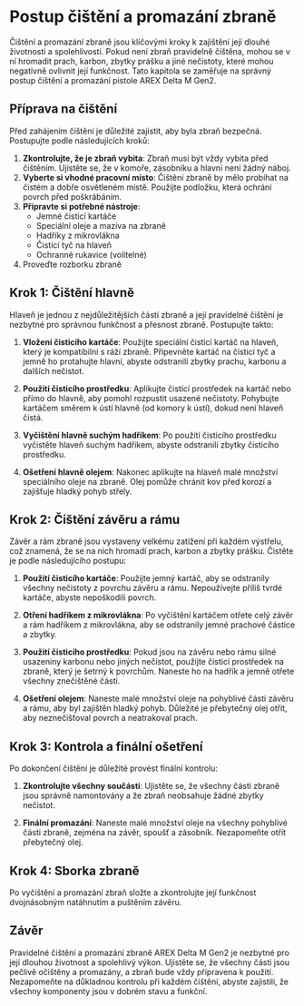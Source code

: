# Postup čištění a promazání zbraně

Čištění a promazání zbraně jsou klíčovými kroky k zajištění její dlouhé životnosti a spolehlivosti. Pokud není zbraň pravidelně čištěna, mohou se v ní hromadit prach, karbon, zbytky prášku a jiné nečistoty, které mohou negativně ovlivnit její funkčnost. Tato kapitola se zaměřuje na správný postup čištění a promazání pistole AREX Delta M Gen2.

## Příprava na čištění

Před zahájením čištění je důležité zajistit, aby byla zbraň bezpečná. Postupujte podle následujících kroků:

1. **Zkontrolujte, že je zbraň vybita**: Zbraň musí být vždy vybita před čištěním. Ujistěte se, že v komoře, zásobníku a hlavni není žádný náboj.
2. **Vyberte si vhodné pracovní místo**: Čištění zbraně by mělo probíhat na čistém a dobře osvětleném místě. Použijte podložku, která ochrání povrch před poškrábáním.
3. **Připravte si potřebné nástroje**:
   - Jemné čisticí kartáče
   - Speciální oleje a maziva na zbraně
   - Hadříky z mikrovlákna
   - Čisticí tyč na hlaveň
   - Ochranné rukavice (volitelné)
4. Proveďte rozborku zbraně 

## Krok 1: Čištění hlavně

Hlaveň je jednou z nejdůležitějších částí zbraně a její pravidelné čištění je nezbytné pro správnou funkčnost a přesnost zbraně. Postupujte takto:

1. **Vložení čisticího kartáče**: Použijte speciální čisticí kartáč na hlaveň, který je kompatibilní s ráží zbraně. Připevněte kartáč na čisticí tyč a jemně ho protahujte hlavní, abyste odstranili zbytky prachu, karbonu a dalších nečistot.
   
2. **Použití čisticího prostředku**: Aplikujte čisticí prostředek na kartáč nebo přímo do hlavně, aby pomohl rozpustit usazené nečistoty. Pohybujte kartáčem směrem k ústí hlavně (od komory k ústí), dokud není hlaveň čistá.

3. **Vyčištění hlavně suchým hadříkem**: Po použití čisticího prostředku vyčistěte hlaveň suchým hadříkem, abyste odstranili zbytky čisticího prostředku.

4. **Ošetření hlavně olejem**: Nakonec aplikujte na hlaveň malé množství speciálního oleje na zbraně. Olej pomůže chránit kov před korozí a zajišťuje hladký pohyb střely.

## Krok 2: Čištění závěru a rámu

Závěr a rám zbraně jsou vystaveny velkému zatížení při každém výstřelu, což znamená, že se na nich hromadí prach, karbon a zbytky prášku. Čistěte je podle následujícího postupu:

1. **Použití čisticího kartáče**: Použijte jemný kartáč, aby se odstranily všechny nečistoty z povrchu závěru a rámu. Nepoužívejte příliš tvrdé kartáče, abyste nepoškodili povrch.

2. **Otření hadříkem z mikrovlákna**: Po vyčištění kartáčem otřete celý závěr a rám hadříkem z mikrovlákna, aby se odstranily jemné prachové částice a zbytky.

3. **Použití čisticího prostředku**: Pokud jsou na závěru nebo rámu silné usazeniny karbonu nebo jiných nečistot, použijte čisticí prostředek na zbraně, který je šetrný k povrchům. Naneste ho na hadřík a jemně otřete všechny znečištěné části.

4. **Ošetření olejem**: Naneste malé množství oleje na pohyblivé části závěru a rámu, aby byl zajištěn hladký pohyb. Důležité je přebytečný olej otřít, aby neznečišťoval povrch a neatrakoval prach.

## Krok 3: Kontrola a finální ošetření

Po dokončení čištění je důležité provést finální kontrolu:

1. **Zkontrolujte všechny součásti**: Ujistěte se, že všechny části zbraně jsou správně namontovány a že zbraň neobsahuje žádné zbytky nečistot.

2. **Finální promazání**: Naneste malé množství oleje na všechny pohyblivé části zbraně, zejména na závěr, spoušť a zásobník. Nezapomeňte otřít přebytečný olej.

## Krok 4: Sborka zbraně 

Po vyčištění a promazání zbraň složte a zkontrolujte její funkčnost dvojnásobným natáhnutím a puštěním závěru.

## Závěr

Pravidelné čištění a promazání zbraně AREX Delta M Gen2 je nezbytné pro její dlouhou životnost a spolehlivý výkon. Ujistěte se, že všechny části jsou pečlivě očištěny a promazány, a zbraň bude vždy připravena k použití. Nezapomeňte na důkladnou kontrolu při každém čištění, abyste zajistili, že všechny komponenty jsou v dobrém stavu a funkční.

